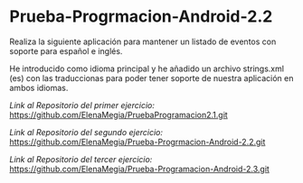 # Prueba-Progrmacion-Android-2.2
Realiza la siguiente aplicación para mantener un listado de eventos con soporte para español e inglés.

He introducido como idioma principal y he añadido un archivo strings.xml (es) con las traduccionas para poder tener soporte de nuestra aplicación en ambos idiomas.







*Link al Repositorio del primer ejercicio:*  https://github.com/ElenaMegia/PruebaProgramacion2.1.git

*Link al Repositorio del segundo ejercicio:* https://github.com/ElenaMegia/Prueba-Progrmacion-Android-2.2.git

*Link al Repositorio del tercer ejercicio:* https://github.com/ElenaMegia/Prueba-Programacion-Android-2.3.git



